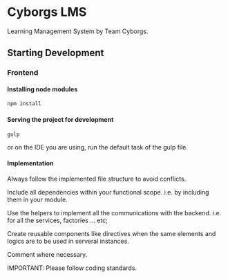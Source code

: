 # Cyborgs LMS

Learning Management System by Team Cyborgs.

## Starting Development

### Frontend

#### Installing node modules

```bash
npm install
```

#### Serving the project for development

```bash
gulp
```
or on the IDE you are using, run the default task of the gulp file.


#### Implementation

Always follow the implemented file structure to avoid conflicts.

Include all dependencies within your functional scope. i.e. by including them in your module.

Use the helpers to implement all the communications with the backend. i.e. for all the services, factories ... etc;

Create reusable components like directives when the same elements and logics are to be used in serveral instances.

Comment where necessary.

IMPORTANT: Please follow coding standards. 
